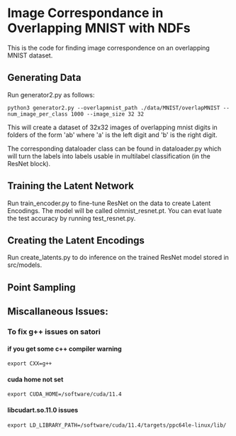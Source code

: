 # Image Correspondance in Overlapping MNIST with NDFs

This is the code for finding image correspondence on an overlapping MNIST dataset.

## Generating Data
Run generator2.py as follows:
```
python3 generator2.py --overlapmnist_path ./data/MNIST/overlapMNIST --num_image_per_class 1000 --image_size 32 32 
```
This will create a dataset of 32x32 images of overlapping mnist digits in folders of the form 'ab' where 'a' is the
left digit and 'b' is the right digit. 

The corresponding dataloader class can be found in dataloader.py which will turn the labels into labels usable in 
multilabel classification (in the ResNet block). 

## Training the Latent Network
Run train_encoder.py to fine-tune ResNet on the data to create Latent Encodings. The model will be called 
olmnist_resnet.pt. You can evat luate the test accuracy by running test_resnet.py.

## Creating the Latent Encodings
Run create_latents.py to do inference on the trained ResNet model stored in src/models. 

## Point Sampling

## Miscallaneous Issues:

### To fix g++ issues on satori
#### if you get some c++ compiler warning
```
export CXX=g++
```
#### cuda home not set
```
export CUDA_HOME=/software/cuda/11.4
```
#### libcudart.so.11.0 issues
```
export LD_LIBRARY_PATH=/software/cuda/11.4/targets/ppc64le-linux/lib/
```